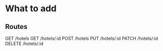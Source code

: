 # What to add

## Routes

GET /hotels
GET /hotels/:id
POST /hotels
PUT /hotels/:id
PATCH /hotels/:id
DELETE /hotels/:id